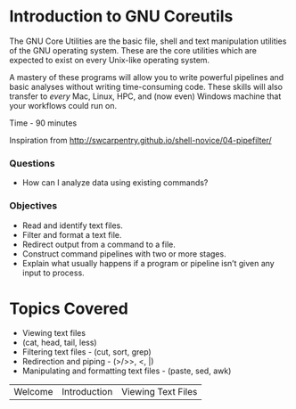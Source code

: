 # Introduction to GNU Coreutils

The GNU Core Utilities are the basic file, shell and text manipulation utilities of the GNU operating system.
These are the core utilities which are expected to exist on every Unix-like operating system.

A mastery of these programs will allow you to write powerful pipelines and basic analyses without writing time-consuming code.
These skills will also transfer to _every_ Mac, Linux, HPC, and (now even) Windows machine that your workflows could run on.

Time - 90 minutes

Inspiration from http://swcarpentry.github.io/shell-novice/04-pipefilter/

### Questions
* How can I analyze data using existing commands?

### Objectives
* Read and identify text files.
* Filter and format a text file.
* Redirect output from a command to a file.
* Construct command pipelines with two or more stages.
* Explain what usually happens if a program or pipeline isn’t given any input to process.

# Topics Covered

* Viewing text files
 * (cat, head, tail, less)
* Filtering text files - (cut, sort, grep)
* Redirection and piping - (>/>>, <, |)
* Manipulating and formatting text files - (paste, sed, awk)

<table width="100%"><tr>
<td align=left>Welcome</td>
<td align=center>Introduction</td>
<td align=right>Viewing Text Files</td>
</tr></table>
